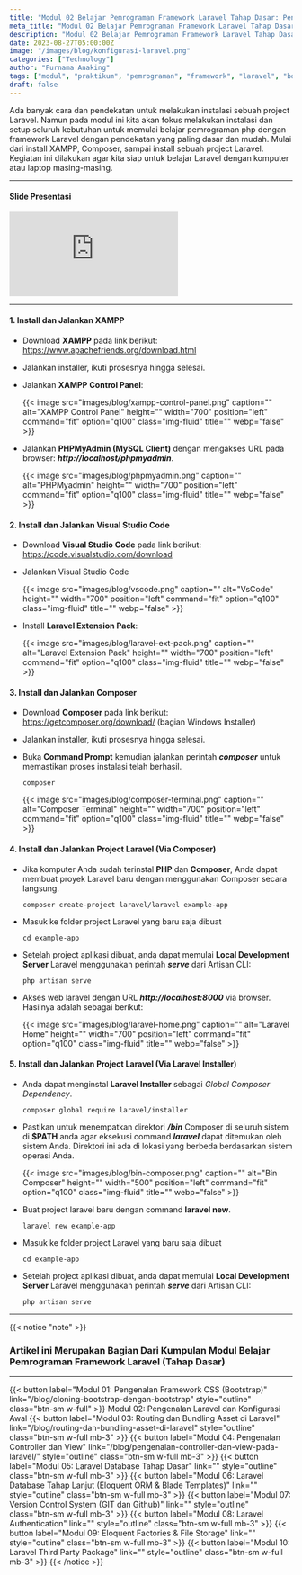 ```yaml
---
title: "Modul 02 Belajar Pemrograman Framework Laravel Tahap Dasar: Pengenalan Laravel dan Konfigurasi Awal"
meta_title: "Modul 02 Belajar Pemrograman Framework Laravel Tahap Dasar: Pengenalan Laravel dan Konfigurasi Awal"
description: "Modul 02 Belajar Pemrograman Framework Laravel Tahap Dasar: Pengenalan Laravel dan Konfigurasi Awal"
date: 2023-08-27T05:00:00Z
image: "/images/blog/konfigurasi-laravel.png"
categories: ["Technology"]
author: "Purnama Anaking"
tags: ["modul", "praktikum", "pemrograman", "framework", "laravel", "bootstrap"]
draft: false
---
```


Ada banyak cara dan pendekatan untuk melakukan instalasi sebuah project Laravel. Namun pada modul ini kita akan fokus melakukan instalasi dan setup seluruh kebutuhan untuk memulai belajar pemrograman php dengan framework Laravel dengan pendekatan yang paling dasar dan mudah. Mulai dari install XAMPP, Composer, sampai install sebuah project Laravel. Kegiatan ini dilakukan agar kita siap untuk belajar Laravel dengan komputer atau laptop masing-masing.

<hr>

#### Slide Presentasi

<div class="container-frame">
<iframe src="https://docs.google.com/presentation/d/e/2PACX-1vTRGNtbjcqM4UYmhhTaqIvl0QUz4cGOwnxG_682Mymq-D2TNDraEieSKEU3u4kqbg/embed?start=false&loop=false&delayms=3000" class="responsive-iframe" frameborder="0" width="" height="" allowfullscreen="true" mozallowfullscreen="true" webkitallowfullscreen="true"></iframe>
</div>

<hr>

#### 1. Install dan Jalankan XAMPP

- Download **XAMPP** pada link berikut: https://www.apachefriends.org/download.html
- Jalankan installer, ikuti prosesnya hingga selesai.
- Jalankan **XAMPP Control Panel**:

  {{< image src="images/blog/xampp-control-panel.png" caption="" alt="XAMPP Control Panel" height="" width="700" position="left" command="fit" option="q100" class="img-fluid" title=""  webp="false" >}}

- Jalankan **PHPMyAdmin (MySQL Client)** dengan mengakses URL pada browser: _**http://localhost/phpmyadmin**_.

  {{< image src="images/blog/phpmyadmin.png" caption="" alt="PHPMyadmin" height="" width="700" position="left" command="fit" option="q100" class="img-fluid" title=""  webp="false" >}}

#### 2. Install dan Jalankan Visual Studio Code

- Download **Visual Studio Code** pada link berikut: https://code.visualstudio.com/download
- Jalankan Visual Studio Code

  {{< image src="images/blog/vscode.png" caption="" alt="VsCode" height="" width="700" position="left" command="fit" option="q100" class="img-fluid" title=""  webp="false" >}}

- Install **Laravel Extension Pack**:

  {{< image src="images/blog/laravel-ext-pack.png" caption="" alt="Laravel Extension Pack" height="" width="700" position="left" command="fit" option="q100" class="img-fluid" title=""  webp="false" >}}

#### 3. Install dan Jalankan Composer

- Download **Composer** pada link berikut: https://getcomposer.org/download/ (bagian Windows Installer)
- Jalankan installer, ikuti prosesnya hingga selesai.
- Buka **Command Prompt** kemudian jalankan perintah _**composer**_ untuk memastikan proses instalasi telah berhasil.

  ```terminal
  composer
  ```

  {{< image src="images/blog/composer-terminal.png" caption="" alt="Composer Terminal" height="" width="700" position="left" command="fit" option="q100" class="img-fluid" title=""  webp="false" >}}

#### 4. Install dan Jalankan Project Laravel (Via Composer)

- Jika komputer Anda sudah terinstal **PHP** dan **Composer**, Anda dapat membuat proyek Laravel baru dengan menggunakan Composer secara langsung.
  ```
  composer create-project laravel/laravel example-app
  ```
- Masuk ke folder project Laravel yang baru saja dibuat
  ```
  cd example-app
  ```
- Setelah project aplikasi dibuat, anda dapat memulai **Local Development Server** Laravel menggunakan perintah **_serve_** dari Artisan CLI:
  ```
  php artisan serve
  ```
- Akses web laravel dengan URL **_http://localhost:8000_** via browser. Hasilnya adalah sebagai berikut:

  {{< image src="images/blog/laravel-home.png" caption="" alt="Laravel Home" height="" width="700" position="left" command="fit" option="q100" class="img-fluid" title=""  webp="false" >}}

#### 5. Install dan Jalankan Project Laravel (Via Laravel Installer)

- Anda dapat menginstal **Laravel Installer** sebagai _Global Composer Dependency_.
  ```
  composer global require laravel/installer
  ```
- Pastikan untuk menempatkan direktori **_/bin_** Composer di seluruh sistem di **$PATH** anda agar eksekusi command **_laravel_** dapat ditemukan oleh sistem Anda. Direktori ini ada di lokasi yang berbeda berdasarkan sistem operasi Anda.

  {{< image src="images/blog/bin-composer.png" caption="" alt="Bin Composer" height="" width="500" position="left" command="fit" option="q100" class="img-fluid" title=""  webp="false" >}}

- Buat project laravel baru dengan command **laravel new**.
  ```
  laravel new example-app
  ```
- Masuk ke folder project Laravel yang baru saja dibuat
  ```
  cd example-app
  ```
- Setelah project aplikasi dibuat, anda dapat memulai **Local Development Server** Laravel menggunakan perintah **_serve_** dari Artisan CLI:
  ```
  php artisan serve
  ```

<hr>

{{< notice "note" >}}
  ### Artikel ini Merupakan Bagian Dari Kumpulan Modul Belajar Pemrograman Framework Laravel (Tahap Dasar)
  <hr>
  {{< button label="Modul 01: Pengenalan Framework CSS (Bootstrap)" link="/blog/cloning-bootstrap-dengan-bootstrap" style="outline" class="btn-sm w-full" >}}
    Modul 02: Pengenalan Laravel dan Konfigurasi Awal
  {{< button label="Modul 03: Routing dan Bundling Asset di Laravel" link="/blog/routing-dan-bundling-asset-di-laravel" style="outline" class="btn-sm w-full mb-3" >}}
  {{< button label="Modul 04: Pengenalan Controller dan View" link="/blog/pengenalan-controller-dan-view-pada-laravel/" style="outline" class="btn-sm w-full mb-3" >}}
  {{< button label="Modul 05: Laravel Database Tahap Dasar" link="" style="outline" class="btn-sm w-full mb-3" >}}
  {{< button label="Modul 06: Laravel Database Tahap Lanjut (Eloquent ORM & Blade Templates)" link="" style="outline" class="btn-sm w-full mb-3" >}}
  {{< button label="Modul 07: Version Control System (GIT dan Github)" link="" style="outline" class="btn-sm w-full mb-3" >}}
  {{< button label="Modul 08: Laravel Authentication" link="" style="outline" class="btn-sm w-full mb-3" >}}
  {{< button label="Modul 09: Eloquent Factories & File Storage" link="" style="outline" class="btn-sm w-full mb-3" >}}
  {{< button label="Modul 10: Laravel Third Party Package" link="" style="outline" class="btn-sm w-full mb-3" >}}
{{< /notice >}}

